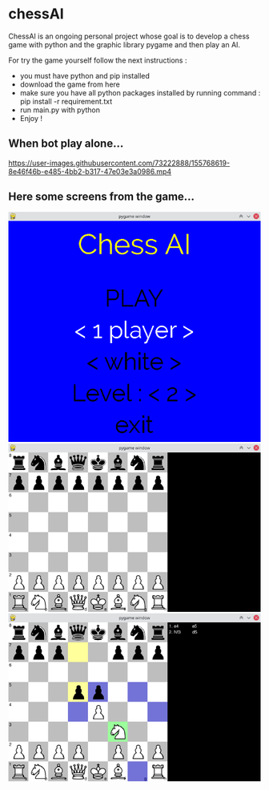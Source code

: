 # chessAI

ChessAI is an ongoing personal project whose goal is to develop a chess game with python and the graphic library pygame and then play an AI.

For try the game yourself follow the next instructions :
- you must have python and pip installed
- download the game from here
- make sure you have all python packages installed by running command : pip install -r requirement.txt
- run main.py with python
- Enjoy !

## When bot play alone...

https://user-images.githubusercontent.com/73222888/155768619-8e46f46b-e485-4bb2-b317-47e03e3a0986.mp4


## Here some screens from the game...

![menu](https://github.com/tom1731/chessAI/blob/main/images/menu.png)
![game](https://github.com/tom1731/chessAI/blob/main/images/start-game.png)
![game](https://github.com/tom1731/chessAI/blob/main/images/in-game.png)
